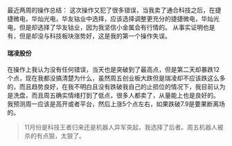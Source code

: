 最近两周的操作总结：
这次操作又犯了很多错误，当我卖了通合科技之后，在捷捷微电，华灿光电，华友钴业中选择，应该选择调整更充分的捷捷微电，华灿光电，但是却选择了华友钴业，因为我坚信小金属会有行情的。
从事实证明也是有，但是却没与科技板块涨势好，这是我的第一个操作失误。

#### 瑞凌股份
在操作上我认为没有任何错误，当天也是突破到了最高点，但是第二天却暴跌12个点，现在我都没搞清楚为什么，虽然周五创业板大跌但是瑞凌却不应该跌这么多的，而且趋势良好，在我不明白且没有跌破我自己的止损位的情况下，我目前认为是洗盘，而且周五确实情绪打到了低点，很多人都卖了，从量能上也是良好的。
我预测周一应该是高开或者平台，然后上涨5个点左右，如果跌破7.9是要果断离场的。

> 11月份是科技王者归来还是机器人异军突起，我选择了后者。周五机器人被杀的有点狠，太狠了。